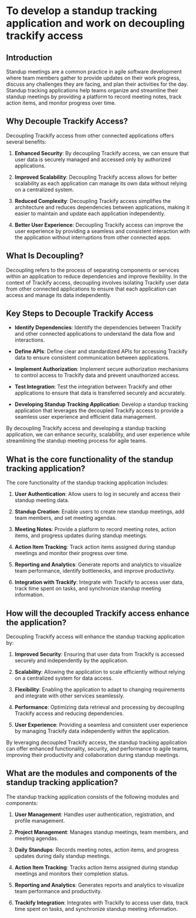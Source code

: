 # To develop a standup tracking application and work on decoupling trackify access

## Introduction

Standup meetings are a common practice in agile software development where team members gather to provide updates on their work progress, discuss any challenges they are facing, and plan their activities for the day. Standup tracking applications help teams organize and streamline their standup meetings by providing a platform to record meeting notes, track action items, and monitor progress over time.

## Why Decouple Trackify Access?

Decoupling Trackify access from other connected applications offers several benefits:

1. **Enhanced Security**: By decoupling Trackify access, we can ensure that user data is securely managed and accessed only by authorized applications.

2. **Improved Scalability**: Decoupling Trackify access allows for better scalability as each application can manage its own data without relying on a centralized system.

3. **Reduced Complexity**: Decoupling Trackify access simplifies the architecture and reduces dependencies between applications, making it easier to maintain and update each application independently.

4. **Better User Experience**: Decoupling Trackify access can improve the user experience by providing a seamless and consistent interaction with the application without interruptions from other connected apps.

## What Is Decoupling?

Decoupling refers to the process of separating components or services within an application to reduce dependencies and improve flexibility. In the context of Trackify access, decoupling involves isolating Trackify user data from other connected applications to ensure that each application can access and manage its data independently.

## Key Steps to Decouple Trackify Access

- **Identify Dependencies**: Identify the dependencies between Trackify and other connected applications to understand the data flow and interactions.

- **Define APIs**: Define clear and standardized APIs for accessing Trackify data to ensure consistent communication between applications.

- **Implement Authorization**: Implement secure authorization mechanisms to control access to Trackify data and prevent unauthorized access.

- **Test Integration**: Test the integration between Trackify and other applications to ensure that data is transferred securely and accurately.

- **Developing Standup Tracking Application**: Develop a standup tracking application that leverages the decoupled Trackify access to provide a seamless user experience and efficient data management.

By decoupling Trackify access and developing a standup tracking application, we can enhance security, scalability, and user experience while streamlining the standup meeting process for agile teams.

## What is the core functionality of the standup tracking application?

The core functionality of the standup tracking application includes:

1. **User Authentication**: Allow users to log in securely and access their standup meeting data.

2. **Standup Creation**: Enable users to create new standup meetings, add team members, and set meeting agendas.

3. **Meeting Notes**: Provide a platform to record meeting notes, action items, and progress updates during standup meetings.

4. **Action Item Tracking**: Track action items assigned during standup meetings and monitor their progress over time.

5. **Reporting and Analytics**: Generate reports and analytics to visualize team performance, identify bottlenecks, and improve productivity.

6. **Integration with Trackify**: Integrate with Trackify to access user data, track time spent on tasks, and synchronize standup meeting information.

## How will the decoupled Trackify access enhance the application?

Decoupling Trackify access will enhance the standup tracking application by:

1. **Improved Security**: Ensuring that user data from Trackify is accessed securely and independently by the application.

2. **Scalability**: Allowing the application to scale efficiently without relying on a centralized system for data access.

3. **Flexibility**: Enabling the application to adapt to changing requirements and integrate with other services seamlessly.

4. **Performance**: Optimizing data retrieval and processing by decoupling Trackify access and reducing dependencies.

5. **User Experience**: Providing a seamless and consistent user experience by managing Trackify data independently within the application.

By leveraging decoupled Trackify access, the standup tracking application can offer enhanced functionality, security, and performance to agile teams, improving their productivity and collaboration during standup meetings.

## What are the modules and components of the standup tracking application?

The standup tracking application consists of the following modules and components:

1. **User Management**: Handles user authentication, registration, and profile management.

2. **Project Management**: Manages standup meetings, team members, and meeting agendas.

3. **Daily Standups**: Records meeting notes, action items, and progress updates during daily standup meetings.

4. **Action Item Tracking**: Tracks action items assigned during standup meetings and monitors their completion status.

5. **Reporting and Analytics**: Generates reports and analytics to visualize team performance and productivity.

6. **Trackify Integration**: Integrates with Trackify to access user data, track time spent on tasks, and synchronize standup meeting information.